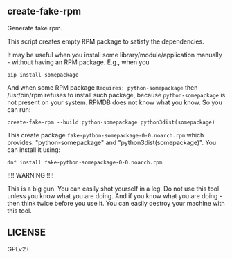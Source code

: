 create-fake-rpm
---------------
Generate fake rpm.

This script creates empty RPM package to satisfy the dependencies.

It may be useful when you install some library/module/application manually - without having an RPM package.
E.g., when you

    pip install somepackage

And when some RPM package `Requires: python-somepackage` then /usr/bin/rpm refuses to install such package,
because `python-somepackage` is not present on your system.
RPMDB does not know what you know. So you can run:

    create-fake-rpm --build python-somepackage python3dist(somepackage)

This create package `fake-python-somepackage-0-0.noarch.rpm` which provides: "python-somepackage" and "python3dist(somepackage)".
You can install it using:

    dnf install fake-python-somepackage-0-0.noarch.rpm

!!!! WARNING !!!!

This is a big gun. You can easily shot yourself in a leg.
Do not use this tool unless you know what you are doing.
And if you know what you are doing - then think twice before you use it.
You can easily destroy your machine with this tool.

LICENSE
-------

GPLv2+
